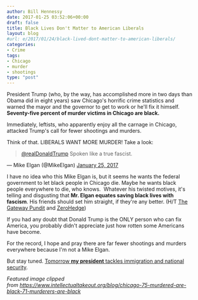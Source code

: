 ```yaml
---
author: Bill Hennessy
date: 2017-01-25 03:52:06+00:00
draft: false
title: Black Lives Don't Matter to American Liberals
layout: blog
#url: e/2017/01/24/black-lived-dont-matter-to-american-liberals/
categories:
- Crime
tags:
- Chicago
- murder
- shootings
type: "post"
---
```


President Trump (who, by the way, has accomplished more in two days than Obama did in eight years) saw Chicago's horrific crime statistics and warned the mayor and the governor to get to work or he'll fix it himself. **Seventy-five percent of murder victims in Chicago are black.**

Immediately, leftists, who apparently enjoy all the carnage in Chicago, attacked Trump's call for fewer shootings and murders.

Think of that. LIBERALS WANT MORE MURDER! Take a look:



> 

> 
> [@realDonaldTrump](https://twitter.com/realDonaldTrump) Spoken like a true fascist.
> 
> 
— Mike Elgan (@MikeElgan) [January 25, 2017](https://twitter.com/MikeElgan/status/824080864313155584)





I have no idea who this Mike Elgan is, but it seems he wants the federal government to let black people in Chicago die. Maybe he wants black people everywhere to die, who knows.  Whatever his twisted motives, it's telling and disgusting that **Mr. Elgan equates saving black lives with fascism**. His friends should set him straight, if they're any better. (H/T [The Gateway Pundit](https://www.thegatewaypundit.com/2017/01/trump-threatens-send-feds-protect-chicago-citizens-carnage-control-murderous-thugs/) and [ZeroHedge](https://www.zerohedge.com/news/2017-01-24/chicago-rocky-start-2017-homicides-exceed-violent-2016-pace))

If you had any doubt that Donald Trump is the ONLY person who can fix America, you probably didn't appreciate just how rotten some Americans have become.

For the record, I hope and pray there are far fewer shootings and murders everywhere because I'm not a Mike Elgan.

But stay tuned. [Tomorrow **my president** tackles immigration and national security](https://www.reuters.com/article/us-usa-trump-immigration-exclusive-idUSKBN1582XQ?il=0).

_Featured image clipped from https://www.intellectualtakeout.org/blog/chicago-75-murdered-are-black-71-murderers-are-black_
